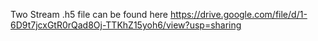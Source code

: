 Two Stream .h5 file can be found here https://drive.google.com/file/d/1-6D9t7jcxGtR0rQad8Oj-TTKhZ15yoh6/view?usp=sharing
